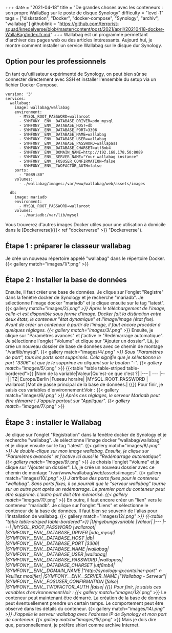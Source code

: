 +++
date = "2021-04-18"
title = "De grandes choses avec les conteneurs : son propre WallaBag sur le poste de disque Synology"
difficulty = "level-1"
tags = ["diskstation", "Docker", "docker-compose", "Synology", "archiv", "wallabag"]
githublink = "https://github.com/terrorist-squad/knedelverse/blob/master/content/post/2021/april/20210418-docker-WallaBag/index.fr.md"
+++
Wallabag est un programme permettant d'archiver des pages web ou des articles intéressants. Aujourd'hui, je montre comment installer un service Wallabag sur le disque dur Synology.
## Option pour les professionnels
En tant qu'utilisateur expérimenté de Synology, on peut bien sûr se connecter directement avec SSH et installer l'ensemble du setup via un fichier Docker Compose.
```
version: '3'
services:
  wallabag:
    image: wallabag/wallabag
    environment:
      - MYSQL_ROOT_PASSWORD=wallaroot
      - SYMFONY__ENV__DATABASE_DRIVER=pdo_mysql
      - SYMFONY__ENV__DATABASE_HOST=db
      - SYMFONY__ENV__DATABASE_PORT=3306
      - SYMFONY__ENV__DATABASE_NAME=wallabag
      - SYMFONY__ENV__DATABASE_USER=wallabag
      - SYMFONY__ENV__DATABASE_PASSWORD=wallapass
      - SYMFONY__ENV__DATABASE_CHARSET=utf8mb4
      - SYMFONY__ENV__DOMAIN_NAME=http://192.168.178.50:8089
      - SYMFONY__ENV__SERVER_NAME="Your wallabag instance"
      - SYMFONY__ENV__FOSUSER_CONFIRMATION=false
      - SYMFONY__ENV__TWOFACTOR_AUTH=false
    ports:
      - "8089:80"
    volumes:
      - ./wallabag/images:/var/www/wallabag/web/assets/images

  db:
    image: mariadb
    environment:
      - MYSQL_ROOT_PASSWORD=wallaroot
    volumes:
      - ./mariadb:/var/lib/mysql

```
Vous trouverez d'autres images Docker utiles pour une utilisation à domicile dans le [Dockerverse]({{< ref "dockerverse" >}} "Dockerverse").
## Étape 1 : préparer le classeur wallabag
Je crée un nouveau répertoire appelé "wallabag" dans le répertoire Docker.
{{< gallery match="images/1/*.png" >}}

## Étape 2 : Installer la base de données
Ensuite, il faut créer une base de données. Je clique sur l'onglet "Registre" dans la fenêtre docker de Synology et je recherche "mariadb". Je sélectionne l'image docker "mariadb" et je clique ensuite sur le tag "latest".
{{< gallery match="images/2/*.png" >}}
Après le téléchargement de l'image, celle-ci est disponible sous forme d'image. Docker fait la distinction entre deux états, le conteneur "état dynamique" et l'image/image (état fixe). Avant de créer un conteneur à partir de l'image, il faut encore procéder à quelques réglages.
{{< gallery match="images/3/*.png" >}}
Ensuite, je clique sur "Paramètres avancés" et j'active le "Redémarrage automatique". Je sélectionne l'onglet "Volume" et clique sur "Ajouter un dossier". Là, je crée un nouveau dossier de base de données avec ce chemin de montage "/var/lib/mysql".
{{< gallery match="images/4/*.png" >}}
Sous "Paramètres de port", tous les ports sont supprimés. Cela signifie que je sélectionne le port "3306" et que je le supprime en cliquant sur le bouton "-".
{{< gallery match="images/5/*.png" >}}
{{<table "table table-striped table-bordered">}}
|Nom de la variable|Valeur|Qu'est-ce que c'est ?|
|--- | --- |---|
|TZ| Europe/Berlin	|Fuseau horaire|
|MYSQL_ROOT_PASSWORD	 | wallaroot |Mot de passe principal de la base de données.|
{{</table>}}
Pour finir, je saisis ces variables d'environnement:Voir :
{{< gallery match="images/6/*.png" >}}
Après ces réglages, le serveur Mariadb peut être démarré ! J'appuie partout sur "Appliquer".
{{< gallery match="images/7/*.png" >}}

## Étape 3 : installer le Wallabag
Je clique sur l'onglet "Registration" dans la fenêtre docker de Synology et je recherche "wallabag". Je sélectionne l'image docker "wallabag/wallabag" et je clique ensuite sur le tag "latest".
{{< gallery match="images/8/*.png" >}}
Je double-clique sur mon image wallabag. Ensuite, je clique sur "Paramètres avancés" et j'active ici aussi le "Redémarrage automatique".
{{< gallery match="images/9/*.png" >}}
Je choisis l'onglet "Volume" et je clique sur "Ajouter un dossier". Là, je crée un nouveau dossier avec ce chemin de montage "/var/www/wallabag/web/assets/images".
{{< gallery match="images/10/*.png" >}}
J'attribue des ports fixes pour le conteneur "wallabag". Sans ports fixes, il se pourrait que le "serveur wallabag" tourne sur un autre port après un redémarrage. Le premier port du conteneur peut être supprimé. L'autre port doit être mémorisé.
{{< gallery match="images/11/*.png" >}}
En outre, il faut encore créer un "lien" vers le conteneur "mariadb". Je clique sur l'onglet "Liens" et sélectionne le conteneur de la base de données. Il faut bien se souvenir de l'alias pour l'installation de wallabag.
{{< gallery match="images/12/*.png" >}}
{{<table "table table-striped table-bordered">}}
|Umgebungsvariable	|Valeur|
|--- |---|
|MYSQL_ROOT_PASSWORD	|wallaroot|
|SYMFONY__ENV__DATABASE_DRIVER	|pdo_mysql|
|SYMFONY__ENV__DATABASE_HOST	|db|
|SYMFONY__ENV__DATABASE_PORT	|3306|
|SYMFONY__ENV__DATABASE_NAME	|wallabag|
|SYMFONY__ENV__DATABASE_USER	|wallabag|
|SYMFONY__ENV__DATABASE_PASSWORD	|wallapass|
|SYMFONY__ENV__DATABASE_CHARSET |utf8mb4|
|SYMFONY__ENV__DOMAIN_NAME	|"http://synology-ip:container-port" <- Veuillez modifier|
|SYMFONY__ENV__SERVER_NAME	|"Wallabag - Serveur"|
|SYMFONY__ENV__FOSUSER_CONFIRMATION	|false|
|SYMFONY__ENV__TWOFACTOR_AUTH	|false|
{{</table>}}
Pour finir, je saisis ces variables d'environnement:Voir :
{{< gallery match="images/13/*.png" >}}
Le conteneur peut maintenant être démarré. La création de la base de données peut éventuellement prendre un certain temps. Le comportement peut être observé dans les détails du conteneur.
{{< gallery match="images/14/*.png" >}}
J'appelle le serveur wallabag avec l'adresse IP de Synology et mon port de conteneur.
{{< gallery match="images/15/*.png" >}}
Mais je dois dire que, personnellement, je préfère shiori comme archive Internet.
